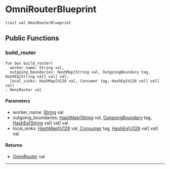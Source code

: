 # OmniRouterBlueprint

```pony
trait val OmniRouterBlueprint
```

## Public Functions

### build_router

```pony
fun box build_router(
  worker_name: String val,
  outgoing_boundaries: HashMap[String val, OutgoingBoundary tag, HashEq[String val] val] val,
  local_sinks: HashMap[U128 val, Consumer tag, HashEq[U128 val] val] val)
: OmniRouter val
```
#### Parameters

*   worker_name: [String](builtin-String) val
*   outgoing_boundaries: [HashMap](collections-HashMap)\[[String](builtin-String) val, [OutgoingBoundary](wallaroo-core-boundary-OutgoingBoundary) tag, [HashEq](collections-HashEq)\[[String](builtin-String) val\] val\] val
*   local_sinks: [HashMap](collections-HashMap)\[[U128](builtin-U128) val, [Consumer](wallaroo-core-common-Consumer) tag, [HashEq](collections-HashEq)\[[U128](builtin-U128) val\] val\] val

#### Returns

* [OmniRouter](wallaroo-core-topology-OmniRouter) val

---

